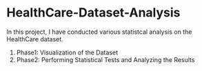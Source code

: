 # HealthCare-Dataset-Analysis

In this project, I have conducted various statistcal analysis on the HealthCare dataset.

1. Phase1: Visualization of the Dataset
2. Phase2: Performing Statistical Tests and Analyzing the Results
